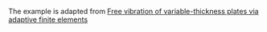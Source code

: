The example is adapted from [Free vibration of variable-thickness plates via adaptive finite elements](https://doi.org/10.1016/j.jsv.2024.118336)

